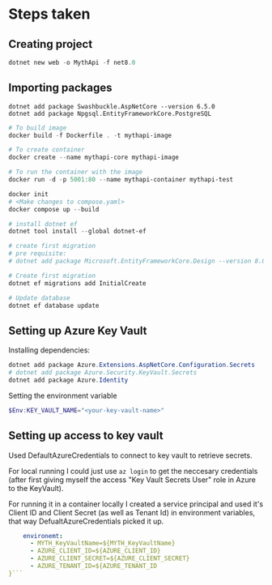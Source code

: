 # Steps taken


## Creating project 

```powershell
dotnet new web -o MythApi -f net8.0
```

## Importing packages 

```
dotnet add package Swashbuckle.AspNetCore --version 6.5.0
dotnet add package Npgsql.EntityFrameworkCore.PostgreSQL
```

```powershell
# To build image
docker build -f Dockerfile . -t mythapi-image

# To create container
docker create --name mythapi-core mythapi-image

# To run the container with the image
docker run -d -p 5001:80 --name mythapi-container mythapi-test
```

```powershell
docker init
# <Make changes to compose.yaml>
docker compose up --build
```

```powershell
# install dotnet ef
dotnet tool install --global dotnet-ef

# create first migration
# pre requisite:
# dotnet add package Microsoft.EntityFrameworkCore.Design --version 8.0

# Create first migration
dotnet ef migrations add InitialCreate

# Update database
dotnet ef database update
```

## Setting up Azure Key Vault

Installing dependencies: 
```powershell
dotnet add package Azure.Extensions.AspNetCore.Configuration.Secrets
# dotnet add package Azure.Security.KeyVault.Secrets
dotnet add package Azure.Identity
```

Setting the environment variable 
```powershell
$Env:KEY_VAULT_NAME="<your-key-vault-name>"
```


## Setting up access to key vault

Used DefaultAzureCredentials to connect to key vault to retrieve secrets. 

For local running I could just use ```az login``` to get the neccesary credentials (after first giving myself the access "Key Vault Secrets User" role in Azure to the KeyVault).

For running it in a container locally I created a service principal and used it's Client ID and Client Secret (as well as Tenant Id) in environment variables, that way DefualtAzureCredentials picked it up.
```yaml
    environemt:
      - MYTH_KeyVaultName=${MYTH_KeyVaultName}
      - AZURE_CLIENT_ID=${AZURE_CLIENT_ID}
      - AZURE_CLIENT_SECRET=${AZURE_CLIENT_SECRET}
      - AZURE_TENANT_ID=${AZURE_TENANT_ID
}```